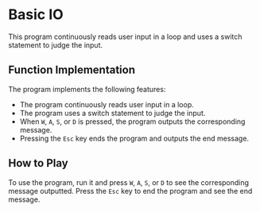 # Basic IO
This program continuously reads user input in a loop and uses a switch statement to judge the input.

## Function Implementation
The program implements the following features:
* The program continuously reads user input in a loop.
* The program uses a switch statement to judge the input.
* When `W`, `A`, `S`, or `D` is pressed, the program outputs the corresponding message.
* Pressing the `Esc` key ends the program and outputs the end message.

## How to Play
To use the program, run it and press `W`, `A`, `S`, or `D` to see the corresponding message outputted. Press the `Esc` key to end the program and see the end message.